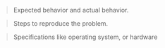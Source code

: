 > Expected behavior and actual behavior.

> Steps to reproduce the problem.

> Specifications like operating system, or hardware
